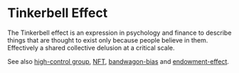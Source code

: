 # Tinkerbell Effect
The Tinkerbell effect is an expression in psychology and finance to describe things that are thought to exist only because people believe in them. Effectively a shared collective delusion at a critical scale.

See also [high-control group](high-control-group.md), [NFT](nft.md), [bandwagon-bias](bandwagon-bias.md) and [endowment-effect](endowment-effect.md).